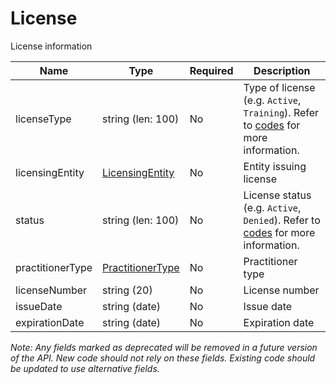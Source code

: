 # License

License information

| Name | Type | Required | Description |
| - | - | - | - |
| licenseType | string (len: 100) | No | Type of license (e.g. `Active`, `Training`). Refer to [codes](https://github.com/fsmb/api-docs/tree/master/docs/codes) for more information. |
| licensingEntity | [LicensingEntity](licensing-entity.md) | No | Entity issuing license |
| status | string (len: 100) | No | License status (e.g. `Active`, `Denied`). Refer to [codes](https://github.com/fsmb/api-docs/tree/master/docs/codes) for more information. |
| practitionerType | [PractitionerType](practitioner-type.md) | No | Practitioner type |
| licenseNumber | string (20) | No | License number |
| issueDate | string (date) | No | Issue date |
| expirationDate | string (date) | No | Expiration date |

*Note: Any fields marked as deprecated will be removed in a future version of the API. New code should not rely on these fields. Existing code should be updated to use alternative fields.*
